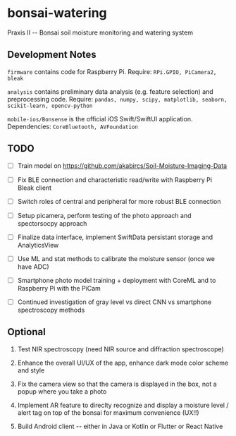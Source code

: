 # bonsai-watering

Praxis II -- Bonsai soil moisture monitoring and watering system

## Development Notes

`firmware` contains code for Raspberry Pi. Require: `RPi.GPIO, PiCamera2, bleak`

`analysis` contains preliminary data analysis (e.g. feature selection) and preprocessing code. Require: `pandas, numpy, scipy, matplotlib, seaborn, scikit-learn, opencv-python`

`mobile-ios/Bonsense` is the official iOS Swift/SwiftUI application. Dependencies: `CoreBluetooth, AVFoundation`

## TODO

- [ ] Train model on https://github.com/akabircs/Soil-Moisture-Imaging-Data

- [ ] Fix BLE connection and characteristic read/write with Raspberry Pi Bleak client

- [ ] Switch roles of central and peripheral for more robust BLE connection

- [ ] Setup picamera, perform testing of the photo approach and spectorsocpy approach

- [ ] Finalize data interface, implement SwiftData persistant storage and AnalyticsView

- [ ] Use ML and stat methods to calibrate the moisture sensor (once we have ADC)

- [ ] Smartphone photo model training + deployment with CoreML and to Raspberry Pi with the PiCam

- [ ] Continued investigation of gray level vs direct CNN vs smartphone spectroscopy methods

## Optional

1. Test NIR spectroscopy (need NIR source and diffraction spectroscope)

2. Enhance the overall UI/UX of the app, enhance dark mode color scheme and style

3. Fix the camera view so that the camera is displayed in the box, not a popup where you take a photo

4. Implement AR feature to direclty recognize and display a moisture level / alert tag on top of the bonsai for maximum convenience (UX!!)

5. Build Android client -- either in Java or Kotlin or Flutter or React Native
